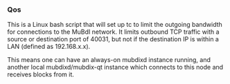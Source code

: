 ### Qos ###

This is a Linux bash script that will set up tc to limit the outgoing bandwidth for connections to the MuBdI network. It limits outbound TCP traffic with a source or destination port of 40031, but not if the destination IP is within a LAN (defined as 192.168.x.x).

This means one can have an always-on mubdixd instance running, and another local mubdixd/mubdix-qt instance which connects to this node and receives blocks from it.
